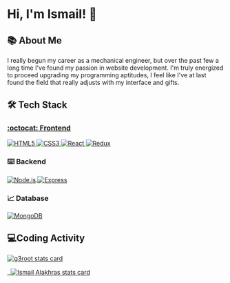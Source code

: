 # Hi, I'm Ismail! 👋
## 📚 About Me

I really begun my career as a mechanical engineer, but over the past few a long time I've found my passion in website development. I'm truly energized to proceed upgrading my programming aptitudes, I feel like I've at last found the field that really adjusts with my interface and gifts. 

## 🛠️ Tech Stack<a href="https://www.w3.org/html/" target="blank">

### :octocat: Frontend


<!--

<p align="left">
 <a href="https://www.w3.org/html/" target="_blank"> 
    <img src="https://raw.githubusercontent.com/devicons/devicon/master/icons/html5/html5-original-wordmark.svg" alt="HTML5" width="40" height="40"/>
 </a>


   
   <a href="https://www.w3schools.com/css/" target="_blank">
   <img src="https://raw.githubusercontent.com/devicons/devicon/master/icons/css3/css3-original-wordmark.svg" alt="CSS3" width="40" height="40"/> 
   </a> 

 <a href="https://jquery.com/" target="_blank">
   <img src="https://raw.githubusercontent.com/devicons/devicon/master/icons/jquery/jquery-original-wordmark.svg" alt="jQuery" width="40" height="40"/>
</a>
   
   <a href="https://reactjs.org/" target="_blank"> 
   <img src="https://raw.githubusercontent.com/devicons/devicon/master/icons/react/react-original-wordmark.svg" alt="React" width="40" height="40"/>
   </a> 
   
   <a href="https://redux.js.org" target="_blank"> 
   <img src="https://raw.githubusercontent.com/devicons/devicon/master/icons/redux/redux-original.svg" alt="Redux" width="40" height="40"/> 
   </a>
   
   [![AngelList](https://img.shields.io/badge/AngelList-000000?style=for-the-badge&logo=AngelList&logoColor=white)](https://angel.co/u/ismailalakhras)
</p>
-->


<p align="left">
  <a href="https://www.w3.org/html/" target="_blank">
    <img src="https://img.shields.io/badge/HTML5-E34F26?style=for-the-badge&logo=html5&logoColor=white" alt="HTML5" />
  </a>

  <a href="https://www.w3schools.com/css/" target="_blank">
    <img src="https://img.shields.io/badge/CSS3-1572B6?style=for-the-badge&logo=css3&logoColor=white" alt="CSS3" />
  </a>

  <a href="https://reactjs.org/" target="_blank">
    <img src="https://img.shields.io/badge/React-20232A?style=for-the-badge&logo=react&logoColor=61DAFB" alt="React" />
  </a>

  <a href="https://redux.js.org" target="_blank">
    <img src="https://img.shields.io/badge/Redux-593D88?style=for-the-badge&logo=redux&logoColor=white" alt="Redux" />
  </a>
  
</p>

   ### ⌨️ Backend


<a href="https://nodejs.org" target="_blank">
  <img align="center" src="https://img.shields.io/badge/Node.js-43853D?style=for-the-badge&logo=node.js&logoColor=white" alt="Node.js" />
</a>


<a href="https://expressjs.com" target="_blank">
  <img align="center" src="https://img.shields.io/badge/Express.js-404D59?style=for-the-badge" alt="Express"  />
</a>

   ### 📈 Database
   

<a href="https://www.mongodb.com/" target="_blank">
  <img align="center" src="https://img.shields.io/badge/MongoDB-4EA94B?style=for-the-badge&logo=mongodb&logoColor=white" alt="MongoDB"  />
</a>



## 💻Coding Activity <a href="https://www.w3.org/html/" target="blank">
<p>
<img align="center" src="https://github-readme-stats.vercel.app/api/top-langs?username=g3root&theme=dark&title_color=ffffff&text_color=ffffff&bg_color=000000&hide_border=true&layout=compact" alt="g3root stats card" />
</p>
<p>&nbsp;
<img align="center" src="https://github-readme-stats.vercel.app/api?username=ismailalakhras&show_icons=true&theme=dark&title_color=ffffff&text_color=ffffff&bg_color=000000&hide_border=true" alt="Ismail Alakhras stats card" />
</p>
